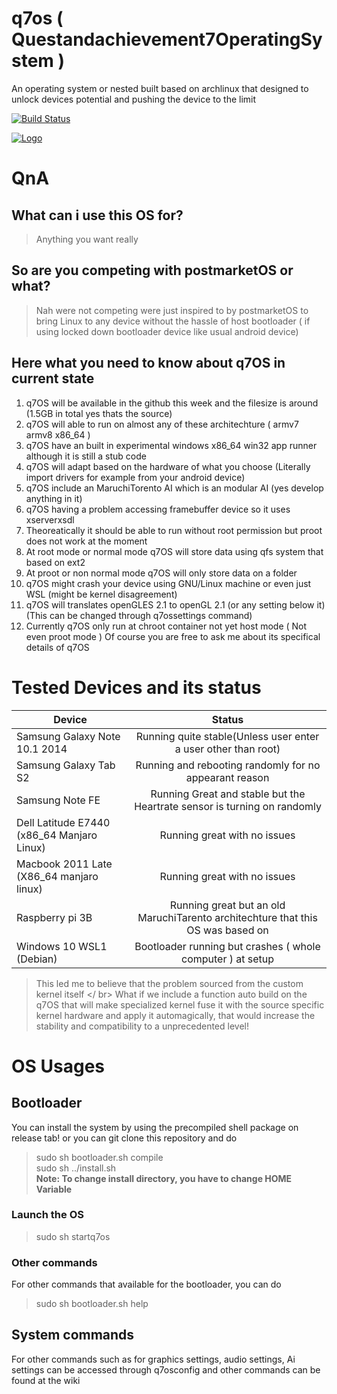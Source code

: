 # q7os ( Questandachievement7OperatingSystem )
An operating system or nested built based on archlinux that designed to unlock devices potential and pushing the device to the limit

[![Build Status](https://travis-ci.org/Questandachievement7Developer/q7os.svg?branch=master)](https://travis-ci.org/Questandachievement7Developer/q7os)

[![Logo](https://drive.google.com/file/d/1fgMscxyqh960FRHcTtnEDnGPx30HJsPq/view?usp=sharing)](https://drive.google.com/file/d/1fgMscxyqh960FRHcTtnEDnGPx30HJsPq/view?usp=sharing)

# QnA
## What can i use this OS for?
> Anything you want really
## So are you competing with postmarketOS or what?
> Nah were not competing were just inspired to by postmarketOS to bring Linux to any device without the hassle of host bootloader ( if using locked down bootloader device like usual android device)

## Here what you need to know about q7OS in current state
1. q7OS will be available in the github this week and the filesize is around (1.5GB in total yes thats the source)
2. q7OS will able to run on almost any of these architechture ( armv7 armv8 x86_64 )
3. q7OS have an built in experimental windows x86_64 win32 app runner although it is still a stub code
4. q7OS will adapt based on the hardware of what you choose (Literally import drivers for example from your android device)
5. q7OS include an MaruchiTorento AI which is an modular AI (yes develop anything in it)
6.  q7OS having a problem accessing framebuffer device so it uses xserverxsdl 
7. Theoreatically it should be able to run without root permission but proot does not work at the moment 
8. At root mode or normal mode q7OS will store data using qfs system that based on ext2
9. At proot or non normal mode q7OS will only store data on a folder
10. q7OS might crash your device using GNU/Linux machine or even just WSL (might be kernel disagreement)
11. q7OS will translates openGLES 2.1 to openGL 2.1 (or any setting below it) (This can be changed through q7ossettings command)
12. Currently q7OS only run at chroot container not yet host mode ( Not even proot mode )
Of course you are free to ask me about its specifical details of q7OS

# Tested Devices and its status

| Device                                 | Status                                                         | 
| -------------------------------------- |:--------------------------------------------------------------:|
| Samsung Galaxy Note 10.1 2014          | Running quite stable(Unless user enter a user other than root)  |
| Samsung Galaxy Tab S2                  | Running and rebooting randomly for no appearant reason       |
| Samsung Note FE                        | Running Great and stable but the Heartrate sensor is turning on randomly |
| Dell Latitude E7440 (x86_64 Manjaro Linux)| Running great with no issues                                          |
| Macbook 2011 Late (X86_64 manjaro linux)  | Running great with no issues                                          |
| Raspberry pi 3B                        | Running great but an old MaruchiTarento architechture that this OS was based on     |
| Windows 10 WSL1 (Debian)             | Bootloader running but crashes ( whole computer ) at setup           |

>This led me to believe that the problem sourced from the custom kernel itself </ br>
>What if we include a function auto build on the q7OS that will make specialized kernel fuse it with the source specific kernel hardware and apply it automagically, that would increase the stability and compatibility to a unprecedented level!

# OS Usages
## Bootloader
You can install the system by using the precompiled shell package on release tab! or you can git clone this repository and do
> sudo sh bootloader.sh compile <br /> 
> sudo sh ../install.sh <br /> 
**Note: To change install directory, you have to change HOME Variable**
### Launch the OS
> sudo sh startq7os
### Other commands
For other commands that available for the bootloader, you can do 
> sudo sh bootloader.sh help

## System commands
For other commands such as for graphics settings, audio settings, Ai settings can be accessed through q7osconfig
and other commands can be found at the wiki



